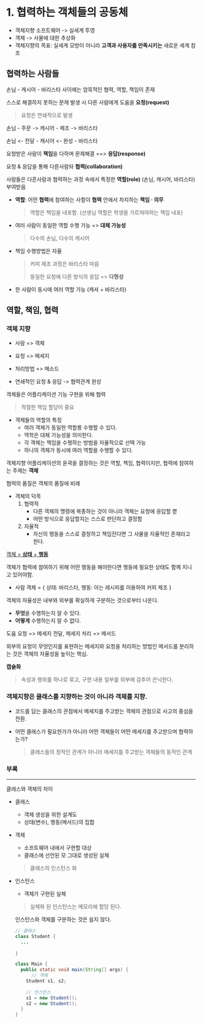 # 1. 협력하는 객체들의 공동체

* 객체지향 소프트웨어 -> 실세계 투영
* 객체 -> 사물에 대한 추상화
* 객체지향의 목표: 실세계 모방이 아니라 **고객과 사용자를 만족시키는** 새로운 세계 참조



## 협력하는 사람들

손님 - 캐시어 - 바리스타 사이에는 암묵적인 협력, 역할, 책임이 존재

스스로 해결하지 못하는 문제 발생 시 다른 사람에게 도움을 **요청(request)**

> 요청은 연쇄적으로 발생



손님 - 주문 -> 캐시어 - 제조 -> 바리스타

손님 <- 전달 - 캐시어 <- 완성 - 바리스타

요청받은 사람이 **책임**을 다하며 문제해결 ==> **응답(response)**

요청 & 응답을 통해 다른사람돠 **협력(collaboration)**



사람들은 다흔사람과 협력하는 과정  속에서 특정한 **역할(role)** (손님, 캐시어, 바리스타) 부여받음

* **역할**: 어떤 **협력**에 참여하는 사함이 **협력** 안에서 차지하는 **책임 · 의무**

  > 역할은 책임을 내포함. (선생님 역할은 학생을 가르쳐야하는 책임 내포)

* 여러 사람이 동일한 역할 수행 가능 => **대체 가능성**

  > 다수의 손님, 다수의 캐시어 

* 책임 수행방법은 자율

  > 커피 제조 과정은 바리스타 마음
  >
  > 동일한 요청에 다른 방식의 응답 => **다형성**

* 한 사람이 동시에 여러 역할 가능 (캐셔 + 바리스타)



## 역할, 책임, 협력

### 객체 지향 

* 사람 => 객체

* 요청 => 메세지
* 처리방법 => 메소드
* 연쇄적인 요청 & 응답 -> 협력관계 완성

객체들은 어플리케이션 기능 구현을 위해 협력

> 적절한 책임 할당이 중요

* 객체들의 역할의 특징
  * 여러 객체가 동일한 역할릉 수행할 수 있다.
  * 역학은 대체 가능성을 의미한다.
  * 각 객체는 책임을 수행하는 방범을 자율적으로 선택 가능
  * 하나의 객체가 동시에 여러 역할을 수행할 수 있다.



객체지향 어플리케이션의 윤곽을 결정하는 것은 역할, 책임, 협력이지만, 협력에 참여하는 주체는 **객체**

협력의 품질은 객체의 품질에 비례

* 객체의 덕목
  1. 협력적
     * 다른 객체의 명령에 복종하는 것이 아니라 객체는 요청에 응답할 뿐
     * 어떤 방식으로 응답할지는 스스로 판단하고 결정함
  2. 자율적
     * 자신의 행동을 스스로 결정하고 책임진다면 그 사물을 자율적인 존재라고 한다.



<u>객체 = **상태** + **행동**</u>

객체가 협력에 참여하기 위해 어떤 행동을 해야한다면 행동에 필요한 상태도 함께 지니고 있어야함.

* 사람 객체 = { 상태: 바리스타, 행동: 아는 레시피를 이용하여 커피 제조 }



객체의 자율성은 내부와 외부를 확실하게 구분하는 것으로부터 나온다.

* **무엇**을 수행하는지 알 수 있다.
* **어떻게** 수행하는지 알 수 없다.



도움 요청 => 메세지 전달, 메세지 처리 => 메서드

외부의 요청이 무엇인지를 표현하는 메세지와 요청을 처리하는 방법인 메서드를 분리하는 것은 객체의 자율성을 높이는 핵심.

**캡슐화**

> 속성과 행위를 하나로 묶고, 구현 내용 일부를 외부에 감추어 은닉한다.



### 객체지향은 클래스를 지향하는 것이 아니라 객체를 지향.

* 코드를 담는 클래스의 관점에서 메세지를 주고받는 객체의 관점으로  사고의 중심을 전환.

* 어떤 클래스가 필요한가가 아니라 어떤 객체들이 어떤 메세지를 주고받으며 협력하는가?

  > 클래스들의 정적인 관계가 아니라 메세지를 주고받는 객체들의 동적인 관계



### 부록 

---

클래스와 객체의 차이

* 클래스

  * 객체 생성을 위한 설계도
  * 상태(변수), 행동(메서드)의 집합

* 객체 

  * 소프트웨어 내에서 구현할 대상
  * 클래스에 선언된 모 그대로 생성된 실체

  > 클래스의 인스턴스 화

* 인스턴스

  * 객체가 구현된 실체

  > 실체화 된 인스턴스는 메모리에 할당 된다.

  

  인스턴스와 객체를 구분하는 것은 쉽지 않다.

  ```java
  // 클래스
  class Student {
    ...
    
  }
  
  class Main {
    public static void main(String[] args) {
  		// 객체
      Student s1, s2;
      
      // 인스턴스
      s1 = new Student();
      s2 = new Student();
    }
  }
  ```

  